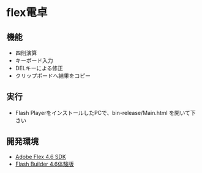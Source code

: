 # flex電卓

## 機能

* 四則演算
* キーボード入力
* DELキーによる修正
* クリップボードへ結果をコピー

## 実行

* Flash PlayerをインストールしたPCで、bin-release/Main.html を開いて下さい

## 開発環境

* <a href="http://www.adobe.com/devnet/flex/flex-sdk-download.html">Adobe Flex 4.6 SDK</a>
* <a href="https://www.adobe.com/cfusion/tdrc/index.cfm?product=flash_builder&loc=ja">Flash Builder 4.6体験版</a>
